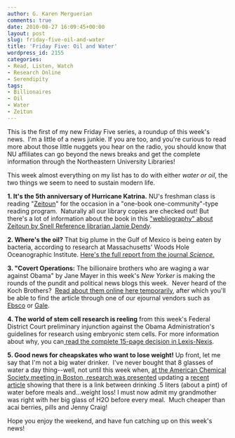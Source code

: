 ```yaml
---
author: G. Karen Merguerian
comments: true
date: 2010-08-27 16:09:45+00:00
layout: post
slug: friday-five-oil-and-water
title: 'Friday Five: Oil and Water'
wordpress_id: 2155
categories:
- Read, Listen, Watch
- Research Online
- Serendipity
tags:
- Billionaires
- Oil
- Water
- Zeitun
---
```


This is the first of my new Friday Five series, a roundup of this week's news.  I'm a little of a news junkie. If you are too, and you're curious to read more about those little nuggets you hear on the radio, you should know that NU affiliates can go beyond the news breaks and get the complete information through the Northeastern University Libraries!

This week almost everything on my list has to do with either _water or oil_, the two things we seem to need to sustain modern life.

**1. It's the 5th anniversary of Hurricane Katrina.** NU's freshman class is reading "[Zeitoun](http://nucat.lib.neu.edu:80/record=b2299226~S13)" for the occasion in a "one-book one-community"-type reading program.  Naturally all our library copies are checked out! But there's a lot of information about the book in this ["webliography" about Zeitoun by Snell Reference librarian Jamie Dendy](http://www.lib.neu.edu/online_research/subject_guides/first_pages/).

**2. Where's the oil?** That big plume in the Gulf of Mexico is being eaten by bacteria, according to research at Massachusetts' Woods Hole Oceanographic Institute. [Here's the full report from the journal _Science._ ](http://0-www.sciencemag.org.ilsprod.lib.neu.edu/cgi/content/abstract/science.1195979)

**3. "Covert Operations:** The billionaire brothers who are waging a war against Obama" by Jane Mayer in this week's _New Yorker_ is making the rounds of the pundit and political news blogs this week.  Never heard of the Koch Brothers?  [Read about them online here temporarily](http://www.newyorker.com/reporting/2010/08/30/100830fa_fact_mayer), after which you'll be able to find the article through one of our ejournal vendors such as [Ebsco](http://0-search.ebscohost.com.ilsprod.lib.neu.edu/direct.asp?db=aph&jn=NYK&scope=site) or [Gale](http://0-find.galegroup.com.ilsprod.lib.neu.edu/openurl/openurl?url_ver=Z39.88-2004&url_ctx_fmt=info:ofi/fmt:kev:mtx:ctx&req_dat=info:sid/gale:ugnid:mlin_b_northest&res_id=info:sid/gale:AONE&ctx_enc=info:ofi:enc:UTF-8&rft_val_fmt=info:ofi/fmt:kev:mtx:journal&rft.issn=0028-792X).

**4. The world of stem cell research is reeling** from this week's Federal District Court preliminary injunction against the Obama Administration's guidelines for research using embryonic stem cells. For more information about why, you can[ read the complete 15-page decision in Lexis-Nexis](http://0-www.lexisnexis.com.ilsprod.lib.neu.edu/hottopics/lnacademic/?verb=sr&csi=6496&sr=CITE(2010+U.S.+Dist.+LEXIS+86441)).

**5. Good news for cheapskates who want to lose weight!** Up front, let me say that I'm not a big water drinker.  I've never bought that 8 glasses of water a day thing--well, not until this week when, [at the American Chemical Society meeting in Boston, research was presented](http://portal.acs.org/portal/acs/corg/content?_nfpb=true&_pageLabel=PP_ARTICLEMAIN&node_id=222&content_id=CNBP_025391&use_sec=true&sec_url_var=region1&__uuid=e787fe9c-c613-4cbd-b203-e19e3abfa8f4) updating a [recent article](http://0-www.nature.com.ilsprod.lib.neu.edu/oby/journal/v18/n2/abs/oby2009235a.html) showing that there is a link between drinking .5 liters (about a pint) of water before meals and...weight loss! I must now admit my grandmother was right with her big glass of H2O before every meal.  Much cheaper than acai berries, pills and Jenny Craig!

Hope you enjoy the weekend, and have fun catching up on this week's news!
